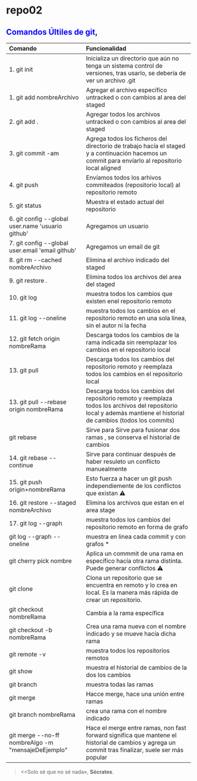 # repo02

## <span style="color:blue">Comandos Últiles de git</span>, 




| Comando                                            | Funcionalidad                                                                                                                                                        |
| :------------------------------------------------- | :------------------------------------------------------------------------------------------------------------------------------------------------------------------- |
| 1. git init                                        | Inicializa un directorio que aún no tenga un sistema control de versiones, tras usarlo, se debería de ver un archivo .git                                            |
| 1. git add nombreArchivo                           | Agregar el archivo específico  untracked o con cambios al area del staged                                                                                            |
| 2. git add .                                       | Agregar todos los archivos untracked o con cambios al area del staged                                                                                                |
| 3. git commit -am                                  | Agrega todos los ficheros del directorio de trabajo hacía el staged y a continuación hacemos un commit para envíarlo al repositorio local aligned                    |
| 4. git push                                        | Envíamos todos los arhivos commiteados (repositorio local) al repositorio remoto                                                                                     |
| 5. git status                                      | Muestra el estado actual del repositorio                                                                                                                             |
| 6. git config --global user.name  'usuario github' | Agregamos un usuario                                                                                                                                                 |
| 7. git config --global user.email 'email github'   | Agregamos un email de git                                                                                                                                            |
| 8. git rm --cached nombreArchivo                   | Elimina el archivo indicado del staged                                                                                                                               |
| 9. git restore .                                   | Elimina todos los archivos del area del staged                                                                                                                       |
| 10. git log                                        | muestra todos los cambios que existen enel repositorio remoto                                                                                                        |
| 11. git log --oneline                              | muestra todos los cambios en el repositorio remoto en una sola línea, sin el autor ni la fecha                                                                       |
| 12. git fetch origin  nombreRama                   | Descarga todos los cambios de la rama indicada sin reemplazar los cambios en el repositorio local                                                                    |
| 13. git pull                                       | Descarga todos los cambios del repositorio remoto y reemplaza todos los cambios en el repositorio local                                                              |
| 13. git pull --rebase origin nombreRama            | Descarga todos los cambios del repositorio remoto y reemplaza todos los archivos del repositorio local y además mantiene el historial de cambios (todos los commits) |
| git rebase                                         | Sirve para     Sirve para fusionar dos ramas , se conserva el historial de cambios                                                                                   |
| 14. git rebase --continue                          | Sirve para continuar después de haber resuleto un conflicto manuealmente                                                                                             |
| 15. git push origin+nombreRama                     | Esto fuerza a hacer un git push independiemente de los conflictos que existan ⚠️                                                                                      |
| 16. git restore --staged nombreArchivo             | Elimina los archivos que estan en el area stage                                                                                                                      |
| 17. git log --graph                                | muestra todos los cambios del repositorio remoto en forma de grafo                                                                                                   |
| git log --graph --oneline                          | muestra en linea cada commit y con grafos *                                                                                                                          |
| git cherry pick nombre                             | Aplica un commmit de una rama en específico hacía otra rama distinta. Puede generar conflictos ⚠️                                                                     |
| git clone                                          | Clona un repositorio que se encuentra en remoto y lo crea en local. Es la manera más rápida de crear un repositorio.                                                 |
| git checkout  nombreRama                           | Cambia a la rama específica                                                                                                                                          |
| git checkout -b nombreRama                         | Crea una rama nueva con el nombre indicado y se mueve hacía dicha rama                                                                                               |
| git remote -v                                      | muestra todos los repositorios remotos                                                                                                                               |
| git show                                           | muestra el historial de cambios de la dos los cambios                                                                                                                |
| git branch                                         | muestra todas las ramas                                                                                                                                              |
| git merge                                          | Hacce merge, hace una unión entre ramas                                                                                                                              |
| git branch nombreRama                              | crea una rama con el nombre indicado                                                                                                                                 | a             |
| git merge --no-ff nombreAlgo -m "mensajeDeEjemplo" | Hace el merge entre ramas, non fast forward significa que mantene el historial de cambios y agrega un commit tras finalizar, suele ser más popular                   | git branch -d | eliminar rama |

><<Solo sé que no sé nada», **Sócrates**.
